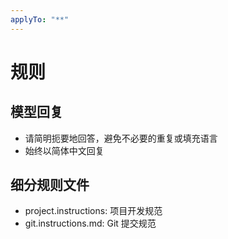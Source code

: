 ```yaml
---
applyTo: "**"
---
```


# 规则

## 模型回复

- 请简明扼要地回答，避免不必要的重复或填充语言
- 始终以简体中文回复

## 细分规则文件

- project.instructions: 项目开发规范
- git.instructions.md: Git 提交规范